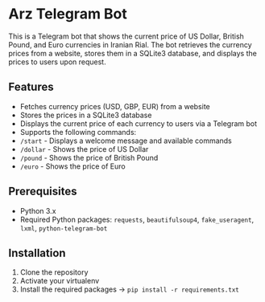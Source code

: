 # Arz Telegram Bot

This is a Telegram bot that shows the current price of US Dollar, British Pound, and Euro currencies in Iranian Rial. The bot retrieves the currency prices from a website, stores them in a SQLite3 database, and displays the prices to users upon request.

## Features

- Fetches currency prices (USD, GBP, EUR) from a website
- Stores the prices in a SQLite3 database
- Displays the current price of each currency to users via a Telegram bot
- Supports the following commands:
 - `/start` - Displays a welcome message and available commands
 - `/dollar` - Shows the price of US Dollar
 - `/pound` - Shows the price of British Pound
 - `/euro` - Shows the price of Euro

## Prerequisites

- Python 3.x
- Required Python packages: `requests`, `beautifulsoup4`, `fake_useragent`, `lxml`, `python-telegram-bot`

## Installation

1. Clone the repository
2. Activate your virtualenv
3. Install the required packages -> ```pip install -r requirements.txt```